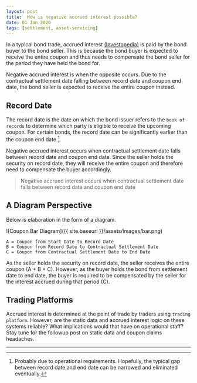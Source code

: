 ```yaml
---
layout: post
title:  How is negative accrued interest possible?
date: 01 Jan 2020
tags: [settlement, asset-servicing]
---
```


In a typical bond trade, accrued interest [(Investopedia)](https://www.investopedia.com/terms/a/accruedinterest.asp) is paid by the bond buyer to the bond seller.
This is because the bond buyer is expected to receive the entire coupon and thus needs to compensate the bond seller for the period they have held the bond for. 

Negative accrued interest is when the opposite occurs.
Due to the contractual settlement date falling between record date and coupon end date, the bond seller is expected to receive the entire coupon instead.

## Record Date

The record date is the date on which the bond issuer refers to the `book of records` to determine which party is eligible to receive the upcoming coupon. For certain bonds, the record date can be significantly earlier than the coupon end date [^1].

Negative accrued interest occurs when contractual settlement date falls between record date and coupon end date. Since the seller holds the security on record date, they will receive the entire coupon and therefore need to compensate the buyer accordingly.

> Negative accrued interest occurs when contractual settlement date falls between record date and coupon end date

## A Diagram Perspective

Below is elaboration in the form of a diagram.

![Coupon Bar Diagram]({{ site.baseurl }}/assets/images/bar.png)

    A = Coupon from Start Date to Record Date
    B = Coupon from Record Date to Contractual Settlement Date
    C = Coupon from Contractual Settlement Date to End Date

As the seller holds the security on record date, the seller receives the entire coupon (A + B + C). However, as the buyer holds the bond from settlement date to end date, the buyer is required to be compensated by the seller for the interest accrued during that period (C).

## Trading Platforms

Accrued interest is determined at the point of trade by traders using `trading platform`. However, are the static data and accrued interest logic on these systems reliable? What implications would that have on operational staff? Stay tune for the followup post on static data and coupon claims headaches.

---

[^1]: Probably due to operational requirements. Hopefully, the typical gap between record date and end date can be narrowed and eliminated eventually.

